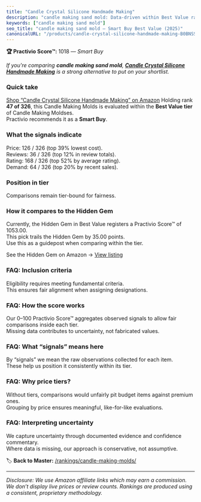 ```yaml
---
title: "Candle Crystal Silicone Handmade Making"
description: "candle making sand mold: Data-driven within Best Value ranking using the Practivio Score™. Positioned by quality, value, demand, findability, momentum."
keywords: ["candle making sand mold"]
seo_title: "candle making sand mold — Smart Buy Best Value (2025)"
canonicalURL: "/products/candle-crystal-silicone-handmade-making-B0BNSS2F4D/"
---
```


**🏆 Practivio Score™:** 1018 — _Smart Buy_


*If you're comparing **candle making sand mold**, **[Candle Crystal Silicone Handmade Making](https://www.amazon.com/dp/B0BNSS2F4D?tag=practivio-20)** is a strong alternative to put on your shortlist.*
### Quick take
[Shop “Candle Crystal Silicone Handmade Making” on Amazon](https://www.amazon.com/dp/B0BNSS2F4D?tag=practivio-20)
Holding rank **47 of 326**, this Candle Making Molds is evaluated within the **Best Value tier** of Candle Making Moldses.  
Practivio recommends it as a **Smart Buy**.

### What the signals indicate
Price: 126 / 326 (top 39% lowest cost).  
Reviews: 36 / 326 (top 12% in review totals).  
Rating: 168 / 326 (top 52% by average rating).  
Demand: 64 / 326 (top 20% by recent sales).

### Position in tier
Comparisons remain tier-bound for fairness.

### How it compares to the Hidden Gem
Currently, the Hidden Gem in Best Value registers a Practivio Score™ of 1053.00.  
This pick trails the Hidden Gem by 35.00 points.  
Use this as a guidepost when comparing within the tier.  

See the Hidden Gem on Amazon → [View listing](https://www.amazon.com/dp/B07PM3XRXY?tag=practivio-20)

### FAQ: Inclusion criteria
Eligibility requires meeting fundamental criteria.  
This ensures fair alignment when assigning designations.

### FAQ: How the score works
Our 0–100 Practivio Score™ aggregates observed signals to allow fair comparisons inside each tier.  
Missing data contributes to uncertainty, not fabricated values.

### FAQ: What “signals” means here
By “signals” we mean the raw observations collected for each item.  
These help us position it consistently within its tier.

### FAQ: Why price tiers?
Without tiers, comparisons would unfairly pit budget items against premium ones.  
Grouping by price ensures meaningful, like-for-like evaluations.

### FAQ: Interpreting uncertainty
We capture uncertainty through documented evidence and confidence commentary.  
Where data is missing, our approach is conservative, not assumptive.


🏷️ **Back to Master:** [/rankings/candle-making-molds/](/rankings/candle-making-molds/)

---
_Disclosure: We use Amazon affiliate links which may earn a commission. We don’t display live prices or review counts. Rankings are produced using a consistent, proprietary methodology._
